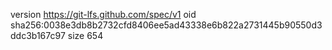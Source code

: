 version https://git-lfs.github.com/spec/v1
oid sha256:0038e3db8b2732cfd8406ee5ad43338e6b822a2731445b90550d3ddc3b167c97
size 654
